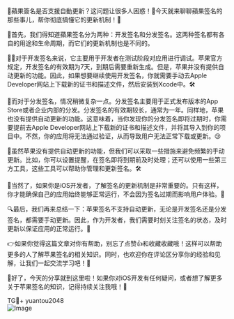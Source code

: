 🚀蘋果簽名是否支援自動更新？这问题让很多人困惑！🤔今天就来聊聊蘋果签名的那些事儿，帮你彻底搞懂它的更新机制！🎉

🍎首先，我们得知道蘋果签名分为两种：开发签名和分发签名。这两种签名都有各自的用途和生命周期，而它们的更新机制也是不同的。

👨‍💻对于开发签名来说，它主要用于开发者在测试阶段对应用进行调试。苹果官方规定，开发签名的有效期为7天，到期后需要重新生成。但是，苹果并没有提供自动更新的功能。因此，如果想要继续使用开发签名，你就需要手动去Apple Developer网站上下载新的证书和描述文件，然后安装到Xcode中。🛠️

💼而对于分发签名，情况稍微复杂一点。分发签名主要用于正式发布版本的App Store或者企业内部的分发。分发签名的有效期较长，通常为一年。同样地，苹果也没有提供自动更新的功能。这意味着，当你发现你的分发签名即将过期时，你需要提前去Apple Developer网站上下载新的证书和描述文件，并将其导入到你的项目中。不然，你的应用将无法通过验证，从而导致用户无法正常下载或更新。😢

🌟虽然苹果没有提供自动更新的功能，但我们可以采取一些措施来避免频繁的手动更新。比如，你可以设置提醒，在签名即将到期前及时处理；还可以使用一些第三方工具，这些工具可以帮助你管理和更新签名。🛠️

🌈当然了，如果你是iOS开发者，了解签名的更新机制是非常重要的。只有这样，你才能确保自己的应用始终能够正常运行，不会因为签名过期而影响用户体验。💼

🔍最后，我们再来总结一下：苹果签名不支持自动更新，无论是开发签名还是分发签名，都需要手动更新。因此，作为开发者，我们需要时刻关注签名的状态，及时更新以保证应用的正常运行。💪

👉如果你觉得这篇文章对你有帮助，别忘了点赞👍和收藏收藏哦！这样可以帮助更多的人了解苹果签名的相关知识。同时，也欢迎你在评论区分享你的经验和见解，让我们一起交流学习吧！💬

🎁好了，今天的分享就到这里啦！如果你对iOS开发有任何疑问，或者想了解更多关于苹果签名的知识，记得持续关注我哦！👋

TG💪+ yuantou2048  
![Image](https://github.com/user-attachments/assets/b096be7b-4918-425d-a280-69484dc5cd6f)